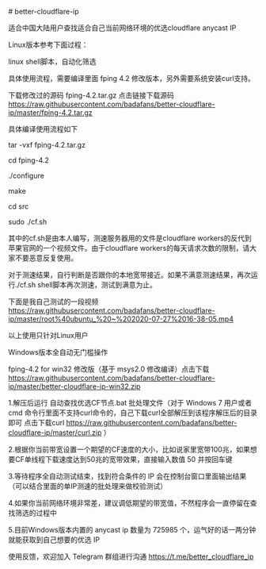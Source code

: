 \# better-cloudflare-ip

适合中国大陆用户查找适合自己当前网络环境的优选cloudflare anycast IP

Linux版本参考下面过程：

linux shell脚本，自动化筛选

具体使用流程，需要编译里面 fping 4.2 修改版本，另外需要系统安装curl支持。

下载修改过的源码 fping-4.2.tar.gz  点击链接下载源码 https://raw.githubusercontent.com/badafans/better-cloudflare-ip/master/fping-4.2.tar.gz

具体编译使用流程如下
 

tar -vxf fping-4.2.tar.gz

cd fping-4.2

./configure

make

cd src

sudo ./cf.sh

  
其中的cf.sh是由本人编写，测速服务器用的文件是cloudflare workers的反代到苹果官网的一个视频文件。由于cloudflare workers的每天请求次数的限制，请大家不要恶意反复使用。

对于测速结果，自行判断是否跟你的本地宽带接近。如果不满意测速结果，再次运行./cf.sh shell脚本再次测速，测试到满意为止。

下面是我自己测试的一段视频 https://raw.githubusercontent.com/badafans/better-cloudflare-ip/master/root%40ubuntu_%20~%202020-07-27%2016-38-05.mp4

以上使用只针对Linux用户


Windows版本全自动无门槛操作

fping-4.2 for win32 修改版（基于 msys2.0 修改编译）点击下载  https://raw.githubusercontent.com/badafans/better-cloudflare-ip/master/better-cloudflare-ip-win32.zip

1.解压后运行 自动查找优选CF节点.bat 批处理文件（对于 Windows 7 用户或者 cmd 命令行里面不支持curl命令的，自己下载curl全部解压到该程序解压后的目录即可 点击下载curl  https://raw.githubusercontent.com/badafans/better-cloudflare-ip/master/curl.zip ）

2.根据你当前带宽设置一个期望的CF速度的大小，比如说家里宽带100兆，如果想要CF单线程下载速度达到50兆的宽带效果，直接输入数值 50 并按回车键

3.等待程序全自动测试结束，找到符合条件的 IP 会在控制台窗口里面输出结果（可以结合里面的单IP测速的批处理来做校验测试）

4.如果你当前网络环境非常差，建议调低期望的带宽值，不然程序会一直停留在查找筛选的过程中

5.目前Windows版本内置的 anycast ip 数量为 725985 个，运气好的话一两分钟就能获取到自己想要的优选 IP


使用反馈，欢迎加入 Telegram 群组进行沟通 https://t.me/better_cloudflare_ip
